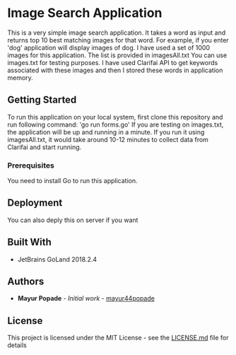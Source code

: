 # Image Search Application

This is a very simple image search application. It takes a word as input and returns top 10 best matching images for that word.
For example, if you enter 'dog' application will display images of dog. I have used a set of 1000 images for this application. The list is provided in imagesAll.txt
You can use images.txt for testing purposes. I have used Clarifai API to get keywords associated with these images and then I stored these words in application memory.

## Getting Started

To run this application on your local system, first clone this repository and run following command:
'go run forms.go'
If you are testing on images.txt, the application will be up and running in a minute.
If you run it using imagesAll.txt, it would take around 10-12 minutes to collect data from Clarifai and start running.

### Prerequisites

You need to install Go to run this application.

## Deployment

You can also deply this on server if you want

## Built With

* JetBrains GoLand 2018.2.4

## Authors

* **Mayur Popade** - *Initial work* - [mayur44popade](https://github.com/mayur44popade)

## License

This project is licensed under the MIT License - see the [LICENSE.md](LICENSE.md) file for details

